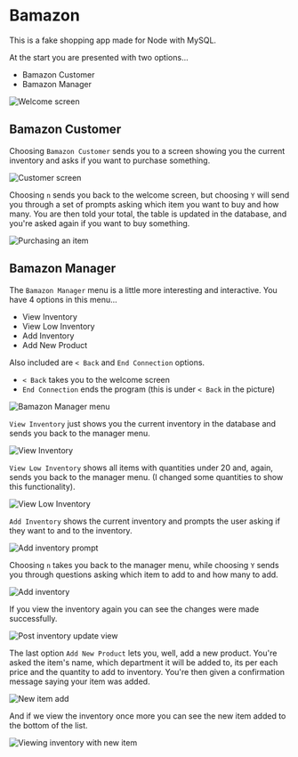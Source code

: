 # Bamazon

This is a fake shopping app made for Node with MySQL.

At the start you are presented with two options...

- Bamazon Customer
- Bamazon Manager

![Welcome screen](/images/welcome-screen.png)

## Bamazon Customer

Choosing `Bamazon Customer` sends you to a screen showing you the current inventory and asks if you want to purchase something.

![Customer screen](/images/customer-search.png)

Choosing `n` sends you back to the welcome screen, but choosing `Y` will send you through a set of prompts asking which item you want to buy and how many. You are then told your total, the table is updated in the database, and you're asked again if you want to buy something.

![Purchasing an item](/images/purchase.png)

## Bamazon Manager

The `Bamazon Manager` menu is a little more interesting and interactive. You have 4 options in this menu...

- View Inventory
- View Low Inventory
- Add Inventory
- Add New Product

Also included are `< Back` and `End Connection` options.

- `< Back` takes you to the welcome screen
- `End Connection` ends the program (this is under `< Back` in the picture)

![Bamazon Manager menu](/images/manager-menu.png)

`View Inventory` just shows you the current inventory in the database and sends you back to the manager menu.

![View Inventory](/images/view-inventory.png)

`View Low Inventory` shows all items with quantities under 20 and, again, sends you back to the manager menu. (I changed some quantities to show this functionality).

![View Low Inventory](/images/low-inventory.png)

`Add Inventory` shows the current inventory and prompts the user asking if they want to and to the inventory.

![Add inventory prompt](/images/add-inventory-prompt.png)

Choosing `n` takes you back to the manager menu, while choosing `Y` sends you through questions asking which item to add to and how many to add.

![Add inventory](/images/add-inventory.png)

If you view the inventory again you can see the changes were made successfully.

![Post inventory update view](/images/view-inventory-post-update.png)

The last option `Add New Product` lets you, well, add a new product. You're asked the item's name, which department it will be added to, its per each price and the quantity to add to inventory. You're then given a confirmation message saying your item was added.

![New item add](images/new-item-add.png)

And if we view the inventory once more you can see the new item added to the bottom of the list.

![Viewing inventory with new item](/images/view-inventory-post-item-add.png)
